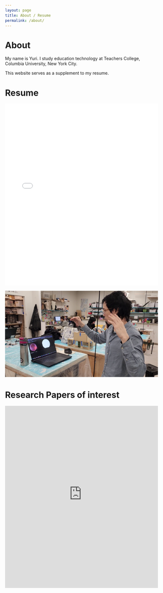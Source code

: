 ```yaml
---
layout: page
title: About / Resume
permalink: /about/
---
```


# About

My name is Yuri. I study education technology at Teachers College, Columbia University, New York City.

This website serves as a supplement to my resume.

# Resume

<iframe src="/media/mgushiken%20resume%202023-06-06.pdf" width="100%" height="600px" frameborder="0" scrolling="no"></iframe>

![Self Image](/media/self01.png)

<!-- # YouTube Liked videos (live update) -->

<!-- <script src="https://static.elfsight.com/platform/platform.js" data-use-service-core defer></script>
<div class="elfsight-app-7a81e420-1b37-41c0-bb81-6f1da0b945a4" data-elfsight-app-lazy></div> -->

# Research Papers of interest

<iframe 
    src="https://truthful-dirigible-90e.notion.site/8c4884fe7b304e68a916d14cb4ccd9c9?v=48b2298d48d1432b9480a3eb8458acc3&pvs=4" 
    width="100%" 
    height="600px" 
    frameborder="0" 
    scrolling="no">
</iframe>
